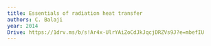 ```yaml
---
title: Essentials of radiation heat transfer
authors: C. Balaji
year: 2014
Drive: https://1drv.ms/b/s!Ar4x-UlrYAiZoCdJkJqcjDRZVs9J?e=mbefIU
---
```


